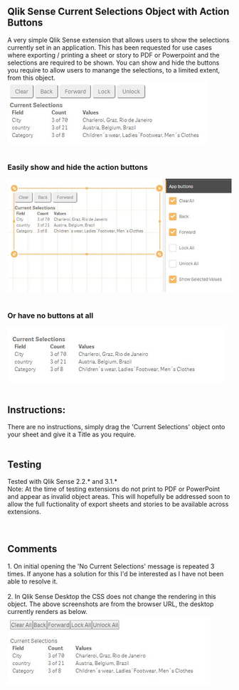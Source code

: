 <h2>Qlik Sense Current Selections Object with Action Buttons</h2>
A very simple Qlik Sense extension that allows users to show the selections currently set in an application. This has been requested for use cases where exporting / printing a sheet or story to PDF or Powerpoint and the selections are required to be shown. You can show and hide the buttons you require to allow users to manange the selections, to a limited extent, from this object.
<br>
<img src="https://github.com/ardwork/Current-Selections-Toolbar/blob/master/img/CurrentSelectionsToolbar1.JPG">
<br>
<br>
<h3>Easily show and hide the action buttons</h3>
<img src="https://github.com/ardwork/Current-Selections-Toolbar/blob/master/img/CurrentSelectionsToolbar2.JPG">
<br>
<br>
<h3>Or have no buttons at all</h3>
<img src="https://github.com/ardwork/Current-Selections-Toolbar/blob/master/img/CurrentSelectionsToolbar3.JPG">
<br>
<br>
<h2>Instructions:</h2>
There are no instructions, simply drag the 'Current Selections' object onto your sheet and give it a Title as you require.
<br>
<br>
<h2>Testing</h2>
Tested with Qlik Sense 2.2.* and 3.1.* <br>
Note: At the time of testing extensions do not print to PDF or PowerPoint and appear as invalid object areas. This will hopefully be addressed soon to allow the full fuctionality of export sheets and stories to be available across extensions.<br>
<br>
<br>
<h2>Comments</h2>
1. On initial opening the 'No Current Selections' message is repeated 3 times. If anyone has a solution for this I'd be interested as I have not been able to resolve it.
<br>
<br>
2. In Qlik Sense Desktop the CSS does not change the rendering in this object. The above screenshots are from the browser URL, the desktop currently renders as below.
<br>
<img src="https://github.com/ardwork/Current-Selections-Toolbar/blob/master/img/CurrentSelectionsToolbar4.JPG">
